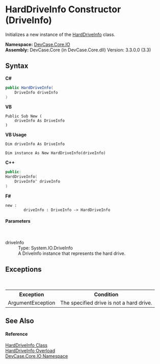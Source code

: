 # HardDriveInfo Constructor (DriveInfo)
 

Initializes a new instance of the <a href="T_DevCase_Core_IO_HardDriveInfo">HardDriveInfo</a> class.

**Namespace:**&nbsp;<a href="N_DevCase_Core_IO">DevCase.Core.IO</a><br />**Assembly:**&nbsp;DevCase.Core (in DevCase.Core.dll) Version: 3.3.0.0 (3.3)

## Syntax

**C#**<br />
``` C#
public HardDriveInfo(
	DriveInfo driveInfo
)
```

**VB**<br />
``` VB
Public Sub New ( 
	driveInfo As DriveInfo
)
```

**VB Usage**<br />
``` VB Usage
Dim driveInfo As DriveInfo

Dim instance As New HardDriveInfo(driveInfo)
```

**C++**<br />
``` C++
public:
HardDriveInfo(
	DriveInfo^ driveInfo
)
```

**F#**<br />
``` F#
new : 
        driveInfo : DriveInfo -> HardDriveInfo
```


#### Parameters
&nbsp;<dl><dt>driveInfo</dt><dd>Type: System.IO.DriveInfo<br />A DriveInfo instance that represents the hard drive.</dd></dl>

## Exceptions
&nbsp;<table><tr><th>Exception</th><th>Condition</th></tr><tr><td>ArgumentException</td><td>The specified drive is not a hard drive.</td></tr></table>

## See Also


#### Reference
<a href="T_DevCase_Core_IO_HardDriveInfo">HardDriveInfo Class</a><br /><a href="Overload_DevCase_Core_IO_HardDriveInfo__ctor">HardDriveInfo Overload</a><br /><a href="N_DevCase_Core_IO">DevCase.Core.IO Namespace</a><br />